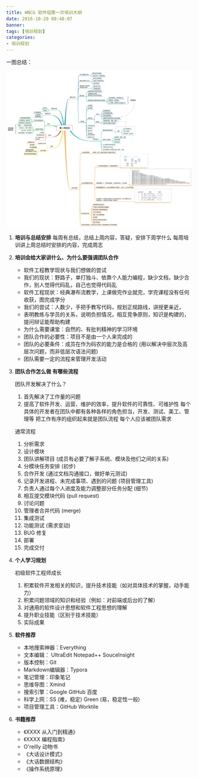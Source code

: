 ```yaml
---
title: WNCG 软件组第一次培训大纲
date: 2016-10-20 00:48:07
banner:
tags: [培训规划]
categories:
- 培训规划
---
```


一图总结：

![思维整理](./20161020-WNCG-Software-Group-First-Training-Syllabus/WNCG-First-Training-Syllabus-Xmind.png)

1.  **培训与总结安排**
     每周有总结，总结上周内容，答疑，安排下周学什么
     每周培训讲上周总结时安排的内容，完成周志

2.  **培训会给大家讲什么、为什么要强调团队合作**
    * 软件工程教学现状与我们想做的尝试
    * 我们的现状：野路子，单打独斗、依靠个人能力编程，缺少文档，缺少合作，别人觉得代码乱，自己也觉得代码乱
    * 软件工程现状：经典瀑布流教学，上课做完作业就完，学完课程没有任何收获，图完成学分
    * 我们的尝试：人数少，手把手教写代码，规划正规路线，讲授更亲近，
    * 表明教练与学员的关系，说明负担情况，相互竞争原则，知识是构建的，提问辩证能帮助构建
    * 为什么需要课堂：自然的、有批判精神的学习环境
    * 团队合作的必要性：项目不是由一个人来完成的
    * 团队的必要条件：成员在作为码农的能力是合格的 (用以解决中层次及高层次问题，而非低层次语法问题)
    * 团队需要一定的流程来管理开发活动

3.  **团队合作怎么做 有哪些流程**

       团队开发解决了什么？

    1. 首先解决了工作量的问题
    2. 提高了软件开发、运营、维护的效率，提升软件的可靠性、可维护性
       每个具体的开发者在团队中都有各种各样的角色担当，开发、测试、美工、管理等
       把工作有序的组织起来就是团队流程
       每个人应该被团队需求

    通常流程
    1. 分析需求
    2. 设计模块
    3. 团队讲解项目 (成员有必要了解子系统、模块及他们之间的关系)
    4. 分模块任务安排 (初步)
    5. 合作开发 (通过文档沟通接口，做好单元测试)
    6. 记录开发进程、未完成事项、遇到的问题 (项目管理工具)
    7. 负责人通过每个人进度及能力调整部分任务分配 (细节)
    8. 相互提交模块代码  (pull request)
    9. 讨论问题
    10. 管理者合并代码  (merge)
    11. 集成测试
    12. 功能测试 (需求变动)
    13. BUG 修复
    14. 部署
    15. 完成交付

4.  **个人学习规划**

      初级软件工程师成长

    1. 积累软件开发相关的知识，提升技术技能（如对具体技术的掌握，动手能力）
    2. 积累问题领域的知识和经验（例如：对前端或后台的了解）
    3. 对通用的软件设计思想和软件工程思想的理解
    4. 提升职业技能（区别于技术技能）
    5. 实际成果

5.  **软件推荐**
    * 本地搜索神器：Everything
    * 文本编辑： UltraEdit  Notepad++  SouceInsight
    * 版本控制：Git
    * Markdown编辑器：Typora
    * 笔记管理：印象笔记
    * 思维导图：Xmind
    * 搜索引擎：Google  GitHub 百度
    * 科学上网：SS (难，稳定)  Green (易，稳定性一般)
    * 项目管理工具：GitHub  Worktile

6.  **书籍推荐**
    * 《XXXX 从入门到精通》
    * 《XXXX 编程指南》
    * O'reilly 动物书
    * 《大话设计模式》
    * 《大话数据结构》
    * 《操作系统原理》

